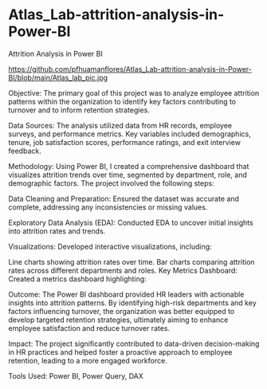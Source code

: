 # Atlas_Lab-attrition-analysis-in-Power-BI
Attrition Analysis in Power BI

https://github.com/pfhuamanflores/Atlas_Lab-attrition-analysis-in-Power-BI/blob/main/Atlas_lab_pic.jpg

Objective:
The primary goal of this project was to analyze employee attrition patterns within the organization to identify key factors contributing to turnover and to inform retention strategies.

Data Sources:
The analysis utilized data from HR records, employee surveys, and performance metrics. Key variables included demographics, tenure, job satisfaction scores, performance ratings, and exit interview feedback.

Methodology:
Using Power BI, I created a comprehensive dashboard that visualizes attrition trends over time, segmented by department, role, and demographic factors. The project involved the following steps:

Data Cleaning and Preparation: Ensured the dataset was accurate and complete, addressing any inconsistencies or missing values.

Exploratory Data Analysis (EDA): Conducted EDA to uncover initial insights into attrition rates and trends.

Visualizations: Developed interactive visualizations, including:

Line charts showing attrition rates over time.
Bar charts comparing attrition rates across different departments and roles.
Key Metrics Dashboard: Created a metrics dashboard highlighting:

Outcome:
The Power BI dashboard provided HR leaders with actionable insights into attrition patterns. By identifying high-risk departments and key factors influencing turnover, the organization was better equipped to develop targeted retention strategies, ultimately aiming to enhance employee satisfaction and reduce turnover rates.

Impact:
The project significantly contributed to data-driven decision-making in HR practices and helped foster a proactive approach to employee retention, leading to a more engaged workforce.

Tools Used:
Power BI, Power Query, DAX 
